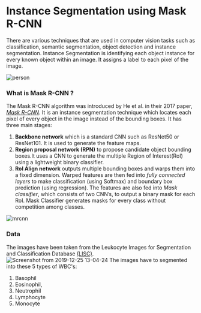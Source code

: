 # Instance Segmentation using Mask R-CNN

There are various techniques that are used in computer vision tasks such as classification, semantic segmentation, object detection and instance segmentation. Instance Segmentation is identifying each object instance for every known object within an image. It assigns a label to each pixel of the image.

![person](https://user-images.githubusercontent.com/47391270/71358534-54c62e00-25af-11ea-8ff1-bf788c22b6c8.png)

### What is Mask R-CNN ?

The Mask R-CNN algorithm was introduced by He et al. in their 2017 paper, [*Mask R-CNN*](https://arxiv.org/abs/1703.06870). It is an instance segmentation technique which locates each pixel of every object in the image instead of the bounding boxes. It has three main stages:
1. **Backbone network** which is a standard CNN such as ResNet50 or ResNet101. It is used to generate the feature maps.
2. **Region proposal network (RPN)** to propose candidate object bounding boxes.It uses a CNN to generate the multiple Region of Interest(RoI) using a lightweight binary classifier. 
3. **RoI Align network** outputs multiple bounding boxes and warps them into a fixed dimension. Warped features are then fed into *fully connected layers* to make classification (using Softmax) and boundary box prediction (using regression). 
The features are also fed into *Mask classifier*, which consists of two CNN’s, to output a binary mask for each RoI. Mask Classifier generates masks for every class without competition among classes.

![mrcnn](https://user-images.githubusercontent.com/47391270/71436870-2febcb00-2715-11ea-937e-6bf3bf525517.png)

### Data

The images have been taken from the Leukocyte Images for Segmentation and Classification Database [(LISC)](http://users.cecs.anu.edu.au/~hrezatofighi/Data/Leukocyte%20Data.htm). 
![Screenshot from 2019-12-25 13-04-24](https://user-images.githubusercontent.com/47391270/71437336-38450580-2717-11ea-9732-4e39cc5c0147.png)
The images have to segmented into these 5 types of WBC's:
1. Basophil 
2. Eosinophil, 
3. Neutrophil
4. Lymphocyte
5. Monocyte


